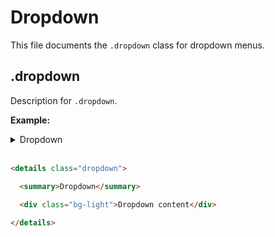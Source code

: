 # Dropdown

This file documents the `.dropdown` class for dropdown menus.

## .dropdown <!-- {docsify-ignore} -->

Description for `.dropdown`.

**Example:**
<details class="dropdown">
  <summary>Dropdown</summary>
  <div class="bg-light">Dropdown content</div>
</details>
<br/>

```html
<details class="dropdown">

  <summary>Dropdown</summary>
  
  <div class="bg-light">Dropdown content</div>

</details>
```
